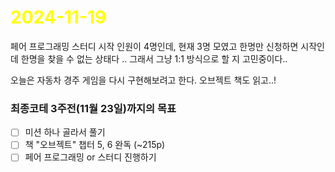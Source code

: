 # <span style="color:yellow">2024-11-19</span>

페어 프로그래밍 스터디 시작 인원이 4명인데, 현재 3명 모였고 한명만 신청하면 시작인데 한명을 찾을 수 없는 상태다 .. 그래서 그냥 1:1 방식으로 할 지 고민중이다..

오늘은 자동차 경주 게임을 다시 구현해보려고 한다.
오브젝트 책도 읽고..!

### 최종코테 3주전(11월 23일)까지의 목표
- [ ] 미션 하나 골라서 풀기
- [ ] 책 "오브젝트" 챕터 5, 6 완독 (~215p)
- [ ] 페어 프로그래밍 or 스터디 진행하기